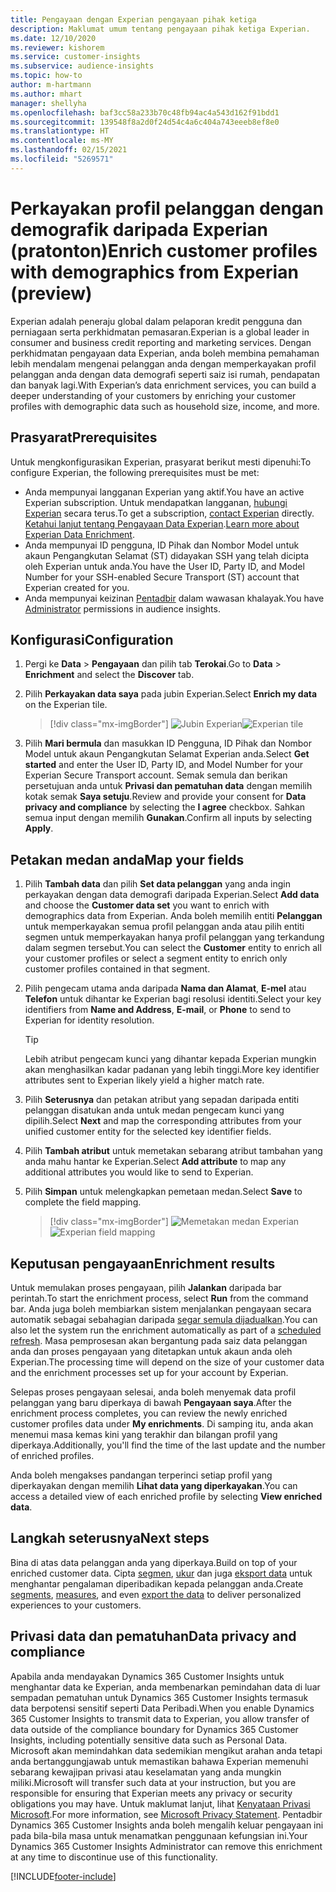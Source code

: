```yaml
---
title: Pengayaan dengan Experian pengayaan pihak ketiga
description: Maklumat umum tentang pengayaan pihak ketiga Experian.
ms.date: 12/10/2020
ms.reviewer: kishorem
ms.service: customer-insights
ms.subservice: audience-insights
ms.topic: how-to
author: m-hartmann
ms.author: mhart
manager: shellyha
ms.openlocfilehash: baf3cc58a233b70c48fb94ac4a543d162f91bdd1
ms.sourcegitcommit: 139548f8a2d0f24d54c4a6c404a743eeeb8ef8e0
ms.translationtype: HT
ms.contentlocale: ms-MY
ms.lasthandoff: 02/15/2021
ms.locfileid: "5269571"
---
```

# <a name="enrich-customer-profiles-with-demographics-from-experian-preview"></a><span data-ttu-id="59514-103">Perkayakan profil pelanggan dengan demografik daripada Experian (pratonton)</span><span class="sxs-lookup"><span data-stu-id="59514-103">Enrich customer profiles with demographics from Experian (preview)</span></span>

<span data-ttu-id="59514-104">Experian adalah peneraju global dalam pelaporan kredit pengguna dan perniagaan serta perkhidmatan pemasaran.</span><span class="sxs-lookup"><span data-stu-id="59514-104">Experian is a global leader in consumer and business credit reporting and marketing services.</span></span> <span data-ttu-id="59514-105">Dengan perkhidmatan pengayaan data Experian, anda boleh membina pemahaman lebih mendalam mengenai pelanggan anda dengan memperkayakan profil pelanggan anda dengan data demografi seperti saiz isi rumah, pendapatan dan banyak lagi.</span><span class="sxs-lookup"><span data-stu-id="59514-105">With Experian’s data enrichment services, you can build a deeper understanding of your customers by enriching your customer profiles with demographic data such as household size, income, and more.</span></span>

## <a name="prerequisites"></a><span data-ttu-id="59514-106">Prasyarat</span><span class="sxs-lookup"><span data-stu-id="59514-106">Prerequisites</span></span>

<span data-ttu-id="59514-107">Untuk mengkonfigurasikan Experian, prasyarat berikut mesti dipenuhi:</span><span class="sxs-lookup"><span data-stu-id="59514-107">To configure Experian, the following prerequisites must be met:</span></span>

- <span data-ttu-id="59514-108">Anda mempunyai langganan Experian yang aktif.</span><span class="sxs-lookup"><span data-stu-id="59514-108">You have an active Experian subscription.</span></span> <span data-ttu-id="59514-109">Untuk mendapatkan langganan, [hubungi Experian](https://www.experian.com/marketing-services/contact) secara terus.</span><span class="sxs-lookup"><span data-stu-id="59514-109">To get a subscription, [contact Experian](https://www.experian.com/marketing-services/contact) directly.</span></span> <span data-ttu-id="59514-110">[Ketahui lanjut tentang Pengayaan Data Experian](https://www.experian.com/marketing-services/microsoft?cmpid=ems_web_mci_cdppage).</span><span class="sxs-lookup"><span data-stu-id="59514-110">[Learn more about Experian Data Enrichment](https://www.experian.com/marketing-services/microsoft?cmpid=ems_web_mci_cdppage).</span></span>
- <span data-ttu-id="59514-111">Anda mempunyai ID pengguna, ID Pihak dan Nombor Model untuk akaun Pengangkutan Selamat (ST) didayakan SSH yang telah dicipta oleh Experian untuk anda.</span><span class="sxs-lookup"><span data-stu-id="59514-111">You have the User ID, Party ID, and Model Number for your SSH-enabled Secure Transport (ST) account that Experian created for you.</span></span>
- <span data-ttu-id="59514-112">Anda mempunyai keizinan [Pentadbir](permissions.md#administrator) dalam wawasan khalayak.</span><span class="sxs-lookup"><span data-stu-id="59514-112">You have [Administrator](permissions.md#administrator) permissions in audience insights.</span></span>

## <a name="configuration"></a><span data-ttu-id="59514-113">Konfigurasi</span><span class="sxs-lookup"><span data-stu-id="59514-113">Configuration</span></span>

1. <span data-ttu-id="59514-114">Pergi ke **Data** > **Pengayaan** dan pilih tab **Terokai**.</span><span class="sxs-lookup"><span data-stu-id="59514-114">Go to **Data** > **Enrichment** and select the **Discover** tab.</span></span>

1. <span data-ttu-id="59514-115">Pilih **Perkayakan data saya** pada jubin Experian.</span><span class="sxs-lookup"><span data-stu-id="59514-115">Select **Enrich my data** on the Experian tile.</span></span>

   > [!div class="mx-imgBorder"]
   > <span data-ttu-id="59514-116">![Jubin Experian](media/experian-tile.png "Jubin Experian")</span><span class="sxs-lookup"><span data-stu-id="59514-116">![Experian tile](media/experian-tile.png "Experian tile")</span></span>

1. <span data-ttu-id="59514-117">Pilih **Mari bermula** dan masukkan ID Pengguna, ID Pihak dan Nombor Model untuk akaun Pengangkutan Selamat Experian anda.</span><span class="sxs-lookup"><span data-stu-id="59514-117">Select **Get started** and enter the User ID, Party ID, and Model Number for your Experian Secure Transport account.</span></span> <span data-ttu-id="59514-118">Semak semula dan berikan persetujuan anda untuk **Privasi dan pematuhan data** dengan memilih kotak semak **Saya setuju**.</span><span class="sxs-lookup"><span data-stu-id="59514-118">Review and provide your consent for **Data privacy and compliance** by selecting the **I agree** checkbox.</span></span> <span data-ttu-id="59514-119">Sahkan semua input dengan memilih **Gunakan**.</span><span class="sxs-lookup"><span data-stu-id="59514-119">Confirm all inputs by selecting **Apply**.</span></span>

## <a name="map-your-fields"></a><span data-ttu-id="59514-120">Petakan medan anda</span><span class="sxs-lookup"><span data-stu-id="59514-120">Map your fields</span></span>

1.  <span data-ttu-id="59514-121">Pilih **Tambah data** dan pilih **Set data pelanggan** yang anda ingin perkayakan dengan data demografi daripada Experian.</span><span class="sxs-lookup"><span data-stu-id="59514-121">Select **Add data** and choose the **Customer data set** you want to enrich with demographics data from Experian.</span></span> <span data-ttu-id="59514-122">Anda boleh memilih entiti **Pelanggan** untuk memperkayakan semua profil pelanggan anda atau pilih entiti segmen untuk memperkayakan hanya profil pelanggan yang terkandung dalam segmen tersebut.</span><span class="sxs-lookup"><span data-stu-id="59514-122">You can select the **Customer** entity to enrich all your customer profiles or select a segment entity to enrich only customer profiles contained in that segment.</span></span>

1. <span data-ttu-id="59514-123">Pilih pengecam utama anda daripada **Nama dan Alamat**, **E-mel** atau **Telefon** untuk dihantar ke Experian bagi resolusi identiti.</span><span class="sxs-lookup"><span data-stu-id="59514-123">Select your key identifiers from **Name and Address**, **E-mail**, or **Phone** to send to Experian for identity resolution.</span></span>

   > [!TIP]
   > <span data-ttu-id="59514-124">Lebih atribut pengecam kunci yang dihantar kepada Experian mungkin akan menghasilkan kadar padanan yang lebih tinggi.</span><span class="sxs-lookup"><span data-stu-id="59514-124">More key identifier attributes sent to Experian likely yield a higher match rate.</span></span>

1. <span data-ttu-id="59514-125">Pilih **Seterusnya** dan petakan atribut yang sepadan daripada entiti pelanggan disatukan anda untuk medan pengecam kunci yang dipilih.</span><span class="sxs-lookup"><span data-stu-id="59514-125">Select **Next** and map the corresponding attributes from your unified customer entity for the selected key identifier fields.</span></span>

1. <span data-ttu-id="59514-126">Pilih **Tambah atribut** untuk memetakan sebarang atribut tambahan yang anda mahu hantar ke Experian.</span><span class="sxs-lookup"><span data-stu-id="59514-126">Select **Add attribute** to map any additional attributes you would like to send to Experian.</span></span>

1.  <span data-ttu-id="59514-127">Pilih **Simpan** untuk melengkapkan pemetaan medan.</span><span class="sxs-lookup"><span data-stu-id="59514-127">Select **Save** to complete the field mapping.</span></span>

    > [!div class="mx-imgBorder"]
    > <span data-ttu-id="59514-128">![Memetakan medan Experian](media/experian-field-mapping.png "Memetakan medan Experian")</span><span class="sxs-lookup"><span data-stu-id="59514-128">![Experian field mapping](media/experian-field-mapping.png "Experian field mapping")</span></span>

## <a name="enrichment-results"></a><span data-ttu-id="59514-129">Keputusan pengayaan</span><span class="sxs-lookup"><span data-stu-id="59514-129">Enrichment results</span></span>

<span data-ttu-id="59514-130">Untuk memulakan proses pengayaan, pilih **Jalankan** daripada bar perintah.</span><span class="sxs-lookup"><span data-stu-id="59514-130">To start the enrichment process, select **Run** from the command bar.</span></span> <span data-ttu-id="59514-131">Anda juga boleh membiarkan sistem menjalankan pengayaan secara automatik sebagai sebahagian daripada [segar semula dijadualkan](system.md#schedule-tab).</span><span class="sxs-lookup"><span data-stu-id="59514-131">You can also let the system run the enrichment automatically as part of a [scheduled refresh](system.md#schedule-tab).</span></span> <span data-ttu-id="59514-132">Masa pemprosesan akan bergantung pada saiz data pelanggan anda dan proses pengayaan yang ditetapkan untuk akaun anda oleh Experian.</span><span class="sxs-lookup"><span data-stu-id="59514-132">The processing time will depend on the size of your customer data and the enrichment processes set up for your account by Experian.</span></span>

<span data-ttu-id="59514-133">Selepas proses pengayaan selesai, anda boleh menyemak data profil pelanggan yang baru diperkaya di bawah **Pengayaan saya**.</span><span class="sxs-lookup"><span data-stu-id="59514-133">After the enrichment process completes, you can review the newly enriched customer profiles data under **My enrichments**.</span></span> <span data-ttu-id="59514-134">Di samping itu, anda akan menemui masa kemas kini yang terakhir dan bilangan profil yang diperkaya.</span><span class="sxs-lookup"><span data-stu-id="59514-134">Additionally, you'll find the time of the last update and the number of enriched profiles.</span></span>

<span data-ttu-id="59514-135">Anda boleh mengakses pandangan terperinci setiap profil yang diperkayakan dengan memilih **Lihat data yang diperkayakan**.</span><span class="sxs-lookup"><span data-stu-id="59514-135">You can access a detailed view of each enriched profile by selecting **View enriched data**.</span></span>

## <a name="next-steps"></a><span data-ttu-id="59514-136">Langkah seterusnya</span><span class="sxs-lookup"><span data-stu-id="59514-136">Next steps</span></span>

<span data-ttu-id="59514-137">Bina di atas data pelanggan anda yang diperkaya.</span><span class="sxs-lookup"><span data-stu-id="59514-137">Build on top of your enriched customer data.</span></span> <span data-ttu-id="59514-138">Cipta [segmen](segments.md), [ukur](measures.md) dan juga [eksport data](export-destinations.md) untuk menghantar pengalaman diperibadikan kepada pelanggan anda.</span><span class="sxs-lookup"><span data-stu-id="59514-138">Create [segments](segments.md), [measures](measures.md), and even [export the data](export-destinations.md) to deliver personalized experiences to your customers.</span></span>

## <a name="data-privacy-and-compliance"></a><span data-ttu-id="59514-139">Privasi data dan pematuhan</span><span class="sxs-lookup"><span data-stu-id="59514-139">Data privacy and compliance</span></span>

<span data-ttu-id="59514-140">Apabila anda mendayakan Dynamics 365 Customer Insights untuk menghantar data ke Experian, anda membenarkan pemindahan data di luar sempadan pematuhan untuk Dynamics 365 Customer Insights termasuk data berpotensi sensitif seperti Data Peribadi.</span><span class="sxs-lookup"><span data-stu-id="59514-140">When you enable Dynamics 365 Customer Insights to transmit data to Experian, you allow transfer of data outside of the compliance boundary for Dynamics 365 Customer Insights, including potentially sensitive data such as Personal Data.</span></span> <span data-ttu-id="59514-141">Microsoft akan memindahkan data sedemikian mengikut arahan anda tetapi anda bertanggungjawab untuk memastikan bahawa Experian memenuhi sebarang kewajipan privasi atau keselamatan yang anda mungkin miliki.</span><span class="sxs-lookup"><span data-stu-id="59514-141">Microsoft will transfer such data at your instruction, but you are responsible for ensuring that Experian meets any privacy or security obligations you may have.</span></span> <span data-ttu-id="59514-142">Untuk maklumat lanjut, lihat [Kenyataan Privasi Microsoft](https://go.microsoft.com/fwlink/?linkid=396732).</span><span class="sxs-lookup"><span data-stu-id="59514-142">For more information, see [Microsoft Privacy Statement](https://go.microsoft.com/fwlink/?linkid=396732).</span></span>
<span data-ttu-id="59514-143">Pentadbir Dynamics 365 Customer Insights anda boleh mengalih keluar pengayaan ini pada bila-bila masa untuk menamatkan penggunaan kefungsian ini.</span><span class="sxs-lookup"><span data-stu-id="59514-143">Your Dynamics 365 Customer Insights Administrator can remove this enrichment at any time to discontinue use of this functionality.</span></span>


[!INCLUDE[footer-include](../includes/footer-banner.md)]